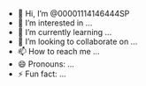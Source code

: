 - 👋 Hi, I’m @00001114146444SP
- 👀 I’m interested in ...
- 🌱 I’m currently learning ...
- 💞️ I’m looking to collaborate on ...
- 📫 How to reach me ...
- 😄 Pronouns: ...
- ⚡ Fun fact: ...

<!---
00001114146444SP/00001114146444SP is a ✨ special ✨ repository because its `README.md` (this file) appears on your GitHub profile.
You can click the Preview link to take a look at your changes.
--->
